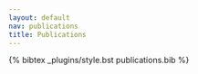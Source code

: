 ```yaml
---
layout: default
nav: publications
title: Publications
---
```


{% bibtex _plugins/style.bst publications.bib %}